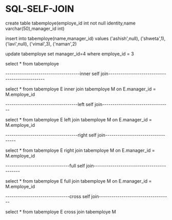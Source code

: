 # SQL-SELF-JOIN



create table tabemploye(employe_id int not null identity,name varchar(50),manager_id int)

insert into tabemploye(name,manager_id) values ('ashish',null), ('shweta',1), ('lavi',null), ('vimal',3), ('naman',2)

update tabemploye set manager_id=4 where employe_id = 3

select * from tabemploye

------------------------------------inner self join-----------------------------------------------

select * from tabemploye E inner join tabemploye M on E.manager_id = M.employe_id

-----------------------------------left self join---------------------------------

select * from tabemploye E left join tabemploye M on E.manager_id = M.employe_id

-----------------------------------right self join----------------------------------

select * from tabemploye E right join tabemploye M on E.manager_id = M.employe_id

-------------------------------full self join------------------------------------------

select * from tabemploye E full join tabemploye M on E.manager_id = M.employe_id

-------------------------------cross self join-----------------------------------

select * from tabemploye E cross join tabemploye M
